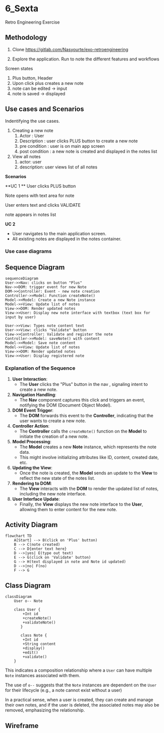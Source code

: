 # 6_Sexta 
Retro Engineering Exercise

## Methodology
1. Clone https://gitlab.com/Nasyourte/exo-retroengineering

2. Explore the application. Run to note the different features and workflows

Screen states
1. Plus button, Header
2. Upon click plus creates a new note
3. note can be edited → input 
4. note is saved → displayed

## Use cases and Scenarios
Indentifying the use cases.
1. Creating a new note
    1. Actor : User
    2. Description : user clicks PLUS button to create a new note
    3. pre condition : user is on main app screen
    4. post condition : a new note is created and displayed in the notes list
2. View all notes
    1. actor: user
    2. description: user views list of all notes

**Scenarios**

**UC 1 **
User clicks PLUS button

Note opens with text area for note

User enters text and clicks VALIDATE

note appears in notes list

**UC 2**

- User navigates to the main application screen.
- All existing notes are displayed in the notes container.

### Use case diagrams

## Sequence Diagram

```mermaid
sequenceDiagram
User->>Nav: clicks on button "Plus"
Nav->>DOM: trigger event for new Note
DOM->>Controller: Event - new note creation
Controller->>Model: Function createNote()
Model->>Model: Create a new Note instance
Model->>View: Update list of notes
View->>DOM: Render updated notes
View->>User: Display new note interface with textbox (text box for input by user)

User->>View: Types note content text
User->>View: clicks "Validate" button
View->>Controller: Validate and register the note
Controller->>Model: saveNote() with content
Model->>Model: Save note content
Model->>View: Update list of notes
View->>DOM: Render updated notes
View->>User: Display registered note 

```

### Explanation of the Sequence

1. **User Interaction**:
    - The **User** clicks the "Plus" button in the nav , signaling intent to create a new note.
2. **Navigation Handling**:
    - The **Nav** component captures this click and triggers an event, notifying the DOM (Document Object Model).
3. **DOM Event Trigger**:
    - The **DOM** forwards this event to the **Controller**, indicating that the user wants to create a new note.
4. **Controller Action**:
    - The **Controller** calls the `createNote()` function on the **Model** to initiate the creation of a new note.
5. **Model Processing**:
    - The **Model** creates a new **Note** instance, which represents the note data.
    - This might involve initializing attributes like ID, content, created date, etc.
6. **Updating the View**:
    - Once the note is created, the **Model** sends an update to the **View** to reflect the new state of the notes list.
7. **Rendering to DOM**:
    - The **View** interacts with the **DOM** to render the updated list of notes, including the new note interface.
8. **User Interface Update**:
    - Finally, the **View** displays the new note interface to the **User**, allowing them to enter content for the new note.

## Activity Diagram

```mermaid
flowchart TD
    A[Start] --> B(click on 'Plus' button)
    B --> C(note created)
    C --> D{enter text here}
    D -->|yes| E(type out text) 
    E --> G(click on 'Validate' button)
    G --> H(text displayed in note and Note id updated)
    D -->|no| F(no)
    F --> G
```
## Class Diagram

```mermaid
classDiagram
	User o-- Note
   
    class User {
	    +Int id
	    +createNote()
	    +validateNote()
	   } 
	   
	   class Note {
        +Int id
        +String content
        +display()
        +edit()
        +validate()
    }
```

This indicates a composition relationship
where a `User` can have multiple `Note` instances associated with them.

The use of `o--` suggests that the `Note` instances are dependent on the `User` for their lifecycle (e.g., a note cannot exist without a user)

In a practical sense, when a user is created, they can create and manage their own notes, and if the user is deleted, the associated notes may also be removed, emphasizing the relationship.

## Wireframe

